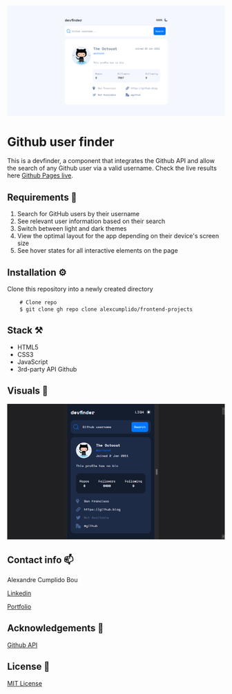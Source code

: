 ![Prevew](./images/preview.PNG)

# Github user finder
This is a devfinder, a component that integrates the Github API and allow the search of any Github  user via a valid username. Check the live results here [Github Pages live](https://alexcumplido.github.io/frontend-mentor/github-user-api/).

## Requirements 🎯

1. Search for GitHub users by their username
2. See relevant user information based on their search
3. Switch between light and dark themes
4.  View the optimal layout for the app depending on their device's screen size
5. See hover states for all interactive elements on the page

## Installation ⚙️

Clone this repository into a newly created directory

```shell
    # Clone repo
    $ git clone gh repo clone alexcumplido/frontend-projects
```
## Stack ⚒️

- HTML5
- CSS3
- JavaScript
- 3rd-party API Github

## Visuals 👀

![Demo view](./images/devFinder.gif)


## Contact info 📫

Alexandre Cumplido Bou

[Linkedin](https://www.linkedin.com/in/alexandrecb/)

[Portfolio](https://alexcumplido.github.io/portfolio/)

## Acknowledgements 🙌

[Github API](https://docs.github.com/en/rest/users)

## License 📃

[MIT License](https://opensource.org/licenses/MIT)
